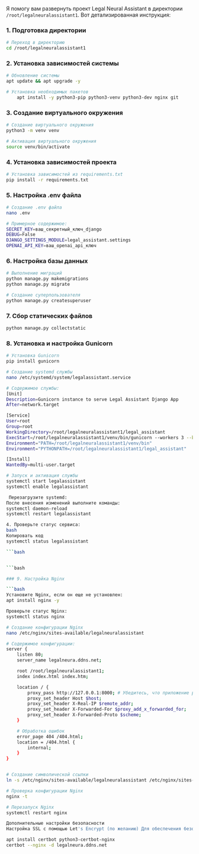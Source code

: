 Я помогу вам развернуть проект Legal Neural Assistant в директории `/root/legalneuralassistant1`. Вот детализированная инструкция:

### 1. Подготовка директории

```bash
# Переход в директорию
cd /root/legalneuralassistant1
```

### 2. Установка зависимостей системы

```bash
# Обновление системы
apt update && apt upgrade -y

# Установка необходимых пакетов
    apt install -y python3-pip python3-venv python3-dev nginx git
```

### 3. Создание виртуального окружения

```bash
# Создание виртуального окружения
python3 -m venv venv

# Активация виртуального окружения
source venv/bin/activate
```

### 4. Установка зависимостей проекта

```bash
# Установка зависимостей из requirements.txt
pip install -r requirements.txt
```

### 5. Настройка .env файла

```bash
# Создание .env файла
nano .env

# Примерное содержимое:
SECRET_KEY=ваш_секретный_ключ_django
DEBUG=False
DJANGO_SETTINGS_MODULE=legal_assistant.settings
OPENAI_API_KEY=ваш_openai_api_ключ
```


### 6. Настройка базы данных

```bash
# Выполнение миграций
python manage.py makemigrations
python manage.py migrate

# Создание суперпользователя
python manage.py createsuperuser
```

### 7. Сбор статических файлов

```bash
python manage.py collectstatic
```

### 8. Установка и настройка Gunicorn

```bash
# Установка Gunicorn
pip install gunicorn

# Создание systemd службы
nano /etc/systemd/system/legalassistant.service

# Содержимое службы:
[Unit]
Description=Gunicorn instance to serve Legal Assistant Django App
After=network.target

[Service]
User=root
Group=root
WorkingDirectory=/root/legalneuralassistant1/legal_assistant
ExecStart=/root/legalneuralassistant1/venv/bin/gunicorn --workers 3 --bind 127.0.0.1:8000 legal_assistant.wsgi:application
Environment="PATH=/root/legalneuralassistant1/venv/bin"
Environment="PYTHONPATH=/root/legalneuralassistant1/legal_assistant"

[Install]
WantedBy=multi-user.target

# Запуск и активация службы
systemctl start legalassistant
systemctl enable legalassistant
```
```bash
 Перезагрузите systemd:
После внесения изменений выполните команды:
systemctl daemon-reload
systemctl restart legalassistant

4. Проверьте статус сервиса:
bash
Копировать код
systemctl status legalassistant

```bash


```bash

### 9. Настройка Nginx

```bash
Установите Nginx, если он еще не установлен:
apt install nginx -y

Проверьте статус Nginx:
systemctl status nginx

# Создание конфигурации Nginx
nano /etc/nginx/sites-available/legalneuralassistant

# Содержимое конфигурации:
server {
    listen 80;
    server_name legalneura.ddns.net;

    root /root/legalneuralassistant1;
    index index.html index.htm;

    location / {
        proxy_pass http://127.0.0.1:8000; # Убедитесь, что приложение работает на этом порту
        proxy_set_header Host $host;
        proxy_set_header X-Real-IP $remote_addr;
        proxy_set_header X-Forwarded-For $proxy_add_x_forwarded_for;
        proxy_set_header X-Forwarded-Proto $scheme;
    }

    # Обработка ошибок
    error_page 404 /404.html;
    location = /404.html {
        internal;
    }
}


# Создание символической ссылки
ln -s /etc/nginx/sites-available/legalneuralassistant /etc/nginx/sites-enabled/

# Проверка конфигурации Nginx
nginx -t

# Перезапуск Nginx
systemctl restart nginx
```
```bash
Дополнительные настройки безопасности
Настройка SSL с помощью Let's Encrypt (по желанию) Для обеспечения безопасности можно настроить SSL-сертификат через Let's Encrypt:

apt install certbot python3-certbot-nginx
certbot --nginx -d legalneura.ddns.net
